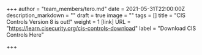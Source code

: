 +++
author = "team_members/tero.md"
date = 2021-05-31T22:00:00Z
description_markdown = ""
draft = true
image = ""
tags = []
title = "CIS Controls Version 8 is out!"
weight = 1
[link]
URL = "https://learn.cisecurity.org/cis-controls-download"
label = "Download CIS Controls Here"

+++
